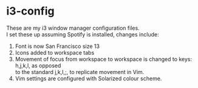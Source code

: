 # i3-config
These are my i3 window manager configuration files.  
I set these up assuming Spotify is installed, changes include:  
1. Font is now San Francisco size 13  
2. Icons added to workspace tabs  
3. Movement of focus from workspace to workspace is changed to keys: h,j,k,l, as opposed  
   to the standard j,k,l,;, to replicate movement in Vim.  
4. Vim settings are configured with Solarized colour scheme.
